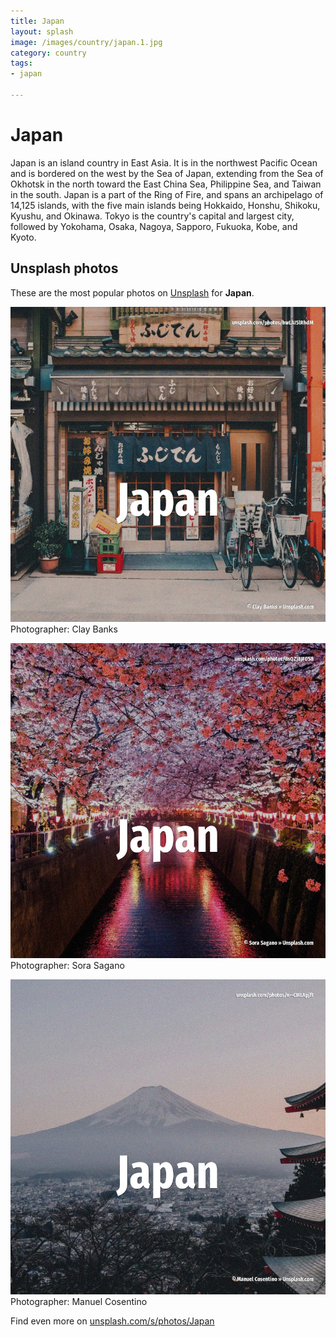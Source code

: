 ```yaml
---
title: Japan
layout: splash
image: /images/country/japan.1.jpg
category: country
tags:
- japan

---
```

# Japan

Japan  is an island country in East Asia. It is in the northwest Pacific Ocean and is bordered on the west by the Sea of Japan, extending  from the Sea of Okhotsk in the north toward the East China Sea, Philippine Sea, and Taiwan in the  south. Japan is a part of the Ring of Fire, and spans an archipelago of 14,125 islands, with the five main  islands being Hokkaido, Honshu, Shikoku, Kyushu, and Okinawa. Tokyo is the country's capital and largest city, followed by Yokohama, Osaka, Nagoya, Sapporo,  Fukuoka, Kobe, and Kyoto.  

 
## Unsplash photos
These are the most popular photos on [Unsplash](https://unsplash.com) for **Japan**.
 
![Japan](/images/country/japan.1.jpg)
Photographer:  Clay Banks
 
![Japan](/images/country/japan.2.jpg)
Photographer:  Sora Sagano
 
![Japan](/images/country/japan.3.jpg)
Photographer:  Manuel Cosentino
 
Find even more on [unsplash.com/s/photos/Japan](https://unsplash.com/s/photos/Japan)
 
